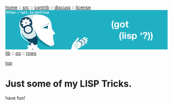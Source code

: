 [home](http://git.io/gotlisp) ::
[src](http://github.com/timm/lisp) ::
[contrib](https://github.com/timm/lisp/blob/master/CONTRIBUTING.md) ::
[discuss](https://github.com/timm/lisp/issues) ::
[license](https://github.com/timm/lisp/blob/master/LICENSE.md)<br>
<a href="https://git.io/gotlisp"><img src="https://raw.githubusercontent.com/timm/lisp/master/etc/img/gotlisp.png" ></a><br>
[lib](https://github.com/timm/lisp/tree/master/src/lib/README.md) :: 
[oo](https://github.com/timm/lisp/tree/master/src/oo/README.md)  :: 
[rows](https://github.com/timm/lisp/tree/master/src/rows/README.md)  



[top](#top)

# Just some of my LISP Tricks.

have fun!

